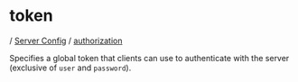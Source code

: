 # token

/ [Server Config](../../README.md) / [authorization](../README.md) 

Specifies a global token that clients can use to authenticate with
the server (exclusive of `user` and `password`).

